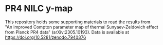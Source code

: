 # PR4 NILC y-map
This repository holds some supporting materials to read the results from "An improved Compton parameter map of thermal Sunyaev-Zeldovich effect from Planck PR4 data" (arXiv:2305.10193).
Data is available at https://doi.org/10.5281/zenodo.7940376

